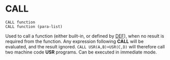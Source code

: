 # CALL

`CALL function`  
`CALL function (para-list)`

Used to call a function (either built-in, or defined by [DEF](man_cs-def.md)), when no result is required from the function.
Any expression following **CALL** will be evaluated, and the result ignored. `CALL USR(A,B)+USR(C,D)` will therefore call two machine code **USR** programs.
Can be executed in immediate mode.